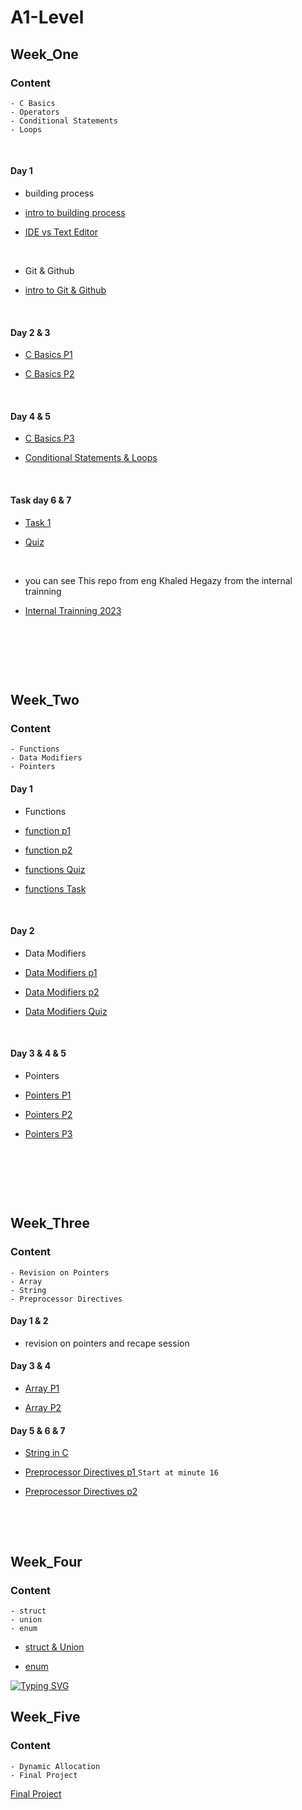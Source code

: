 # A1-Level

## Week_One

### Content
~~~
- C Basics
- Operators
- Conditional Statements 
- Loops
~~~

<p>&nbsp;</p>

#### Day 1

* building process

* [intro to building process](https://www.udemy.com/course/embedded-system-tooling-basic/learn/lecture/41092330#overview)

* [IDE vs Text Editor](https://www.udemy.com/course/embedded-system-tooling-basic/learn/lecture/41115622#overview)

<p>&nbsp;</p>

* Git & Github

* [intro to Git & Github](https://drive.google.com/file/d/18jpn4gpQnMvXXGFaEwMxvZV1QJhoHvxM/view?usp=drive_link)
<p>&nbsp;</p>

#### Day 2 & 3

* [C Basics P1](https://youtu.be/gvA3MGSgalU?si=_Qv__wbsJdr9UT4m)

* [C Basics P2](https://youtu.be/Xt79bGH_NH0?si=q_noerBYoJIyQaN4)


<p>&nbsp;</p>

#### Day  4 & 5

* [C Basics P3](https://youtu.be/auGvwQHUvlY?si=MV9AtJ4Alhso82wj)

* [Conditional Statements & Loops](https://youtu.be/rIu2IEM9I1c?si=U-xztoNMXGkiN8ZD)

<p>&nbsp;</p>

#### Task day 6 & 7

* [Task 1](https://drive.google.com/file/d/1MVqpTFctDlvafJHcFWczUVQYN1kCUtlw/view?usp=sharing)

* [Quiz](https://forms.gle/imZvhxeMQihQJiiq8)


<p>&nbsp;</p>

* you can see This repo from eng Khaled Hegazy from the internal trainning 

* [Internal Trainning 2023](https://github.com/KhaledHegazy222/software-camp-training-2023/blob/main/Session1md)

<p>&nbsp;</p>
<p>&nbsp;</p>
<p>&nbsp;</p>

## Week_Two

### Content

~~~
- Functions
- Data Modifiers
- Pointers
~~~

#### Day 1

* Functions

- [function p1](https://www.youtube.com/watch?v=HFlOX_2USsw&list=PLoiqjtgvXf9cgQbnEyRpT8FmtAZHUHG2O&index=8)

- [function p2](https://www.youtube.com/watch?v=dNoKxMeCeGw&list=PLoiqjtgvXf9cgQbnEyRpT8FmtAZHUHG2O&index=9)

- [functions Quiz](https://forms.gle/c1qsYHXHXoxqVyBN9)

- [functions Task](https://drive.google.com/file/d/1utKxDq0NSy-4sV7uBbJN1a4H4jOfyCVc/view?usp=sharing)

<p>&nbsp;</p>

#### Day 2

* Data Modifiers

- [Data Modifiers p1](https://www.youtube.com/watch?v=FekezpGUPAM&list=PLoiqjtgvXf9cgQbnEyRpT8FmtAZHUHG2O&index=10)

- [Data Modifiers p2](https://www.youtube.com/watch?v=wYvpmKeE-zU&list=PLoiqjtgvXf9cgQbnEyRpT8FmtAZHUHG2O&index=11)

- [Data Modifiers Quiz](https://forms.gle/b1m7TUT7a92icAno7)

<p>&nbsp;</p>

#### Day 3 & 4 & 5

* Pointers

- [Pointers P1](https://youtu.be/J7s7FuifYbo?si=K54r1739w7zggaYV)

- [Pointers P2](https://youtu.be/-UwJsKy1ekY?si=7-RX-JV4HCXYTGuv)

- [Pointers P3](https://youtu.be/SI1Kyp3sJRc?si=PvcEgbn3C9eIuvkJ)

<p>&nbsp;</p>




<p>&nbsp;</p>
<p>&nbsp;</p>

## Week_Three

### Content

~~~
- Revision on Pointers
- Array
- String
- Preprocessor Directives
~~~

#### Day 1 & 2

- revision on pointers and recape session


#### Day 3 & 4


- [Array P1](https://youtu.be/husQUBc7B2s?si=Oh4KS4oqKGLlaaS3)

- [Array P2](https://youtu.be/Bdr1SokPAr8?si=-pAJfYSkknLUDTCF)


#### Day 5 & 6 & 7


- [String in C](https://youtu.be/sV38pLKb7Gs?si=zAhJbWk1iliH5C6w)

- [Preprocessor Directives p1 ](https://youtu.be/bXs9xZm3ZxI?si=Zl8famArrnoDXCBu) `Start at minute 16`

- [Preprocessor Directives p2 ](https://youtu.be/LFoOi5qqVCY?si=y6Hqhz-y9nJBiwgG)


<p>&nbsp;</p>
<p>&nbsp;</p>

## Week_Four

### Content

~~~
- struct
- union
- enum
~~~

- [struct & Union](https://youtu.be/zmRxC7gYw-g?si=7MrHvU_3q-0nVDFV)

- [enum](https://www.youtube.com/watch?v=9QdJExC2AVg)

[![Typing SVG](https://readme-typing-svg.herokuapp.com?font=Architects+Daughter&size=26&color=%23DFC6B4&center=true&vCenter=true&lines=🕌+🌙+رمضان+كريم)](https://git.io/typing-svg)</h1>


## Week_Five

### Content

~~~
- Dynamic Allocation
- Final Project
~~~

[Final Project](https://drive.google.com/file/d/19b0JetoqOXtU58DdaDKqSOpmlxnNk2Na/view?usp=sharing)
